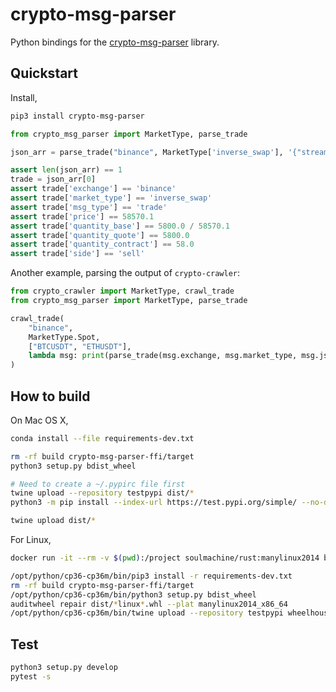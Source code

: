 # crypto-msg-parser

Python bindings for the [crypto-msg-parser](https://github.com/soulmachine/crypto-crawler-rs/tree/main/crypto-msg-parser) library.

## Quickstart

Install,

```bash
pip3 install crypto-msg-parser
```

```python
from crypto_msg_parser import MarketType, parse_trade

json_arr = parse_trade("binance", MarketType['inverse_swap'], '{"stream":"btcusd_perp@aggTrade","data":{"e":"aggTrade","E":1616201883458,"a":41045788,"s":"BTCUSD_PERP","p":"58570.1","q":"58","f":91864326,"l":91864327,"T":1616201883304,"m":true}}')

assert len(json_arr) == 1
trade = json_arr[0]
assert trade['exchange'] == 'binance'
assert trade['market_type'] == 'inverse_swap'
assert trade['msg_type'] == 'trade'
assert trade['price'] == 58570.1
assert trade['quantity_base'] == 5800.0 / 58570.1
assert trade['quantity_quote'] == 5800.0
assert trade['quantity_contract'] == 58.0
assert trade['side'] == 'sell'
```

Another example, parsing the output of `crypto-crawler`:

```python
from crypto_crawler import MarketType, crawl_trade
from crypto_msg_parser import MarketType, parse_trade

crawl_trade(
    "binance",
    MarketType.Spot,
    ["BTCUSDT", "ETHUSDT"],
    lambda msg: print(parse_trade(msg.exchange, msg.market_type, msg.json))
)
```

## How to build

On Mac OS X,

```bash
conda install --file requirements-dev.txt

rm -rf build crypto-msg-parser-ffi/target
python3 setup.py bdist_wheel

# Need to create a ~/.pypirc file first
twine upload --repository testpypi dist/*
python3 -m pip install --index-url https://test.pypi.org/simple/ --no-deps crypto-msg-parser

twine upload dist/*
```

For Linux,

```bash
docker run -it --rm -v $(pwd):/project soulmachine/rust:manylinux2014 bash

/opt/python/cp36-cp36m/bin/pip3 install -r requirements-dev.txt
rm -rf build crypto-msg-parser-ffi/target
/opt/python/cp36-cp36m/bin/python3 setup.py bdist_wheel
auditwheel repair dist/*linux*.whl --plat manylinux2014_x86_64
/opt/python/cp36-cp36m/bin/twine upload --repository testpypi wheelhouse/*
```

## Test

```bash
python3 setup.py develop
pytest -s
```
